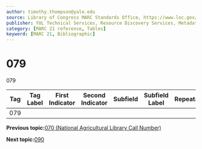 ```yaml
---
author: timothy.thompson@yale.edu
source: Library of Congress MARC Standards Office, https://www.loc.gov/marc/bibliographic/bd079.html
publisher: YUL Technical Services, Resource Discovery Services, Metadata Services Unit
category: [MARC 21 reference, Tables]
keyword: [MARC 21, Bibliographic]
---
```


# 079

079

|Tag|Tag Label|First Indicator|Second Indicator|Subfield|Subfield Label|Repeatable|
|---|---------|---------------|----------------|--------|--------------|----------|
|079| | | | | | |

**Previous topic:**[070 \(National Agricultural Library Call Number\)](../tables/070_bib_table.md)

**Next topic:**[090](../tables/090_bib_table.md)

